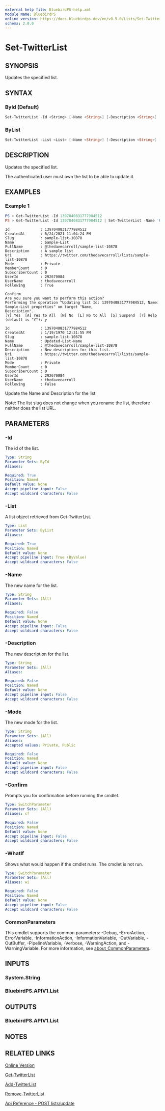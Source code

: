 ```yaml
---
external help file: BluebirdPS-help.xml
Module Name: BluebirdPS
online version: https://docs.bluebirdps.dev/en/v0.5.0/Lists/Set-TwitterList
schema: 2.0.0
---
```


# Set-TwitterList

## SYNOPSIS

Updates the specified list.

## SYNTAX

### ById (Default)

```powershell
Set-TwitterList -Id <String> [-Name <String>] [-Description <String>] [-Mode <String>] [-WhatIf] [-Confirm] [<CommonParameters>]
```

### ByList

```powershell
Set-TwitterList -List <List> [-Name <String>] [-Description <String>] [-Mode <String>] [-WhatIf] [-Confirm] [<CommonParameters>]
```

## DESCRIPTION

Updates the specified list.

The authenticated user must own the list to be able to update it.

## EXAMPLES

### Example 1

```powershell
PS > Get-TwitterList -Id 1397040831777984512
PS > Get-TwitterList -Id 1397040831777984512 | Set-TwitterList -Name 'Updated-List-Name' -Description 'New description for this list.'
```

```text
Id              : 1397040831777984512
CreatedAt       : 5/24/2021 11:04:24 PM
Slug            : sample-list-10878
Name            : Sample-List
FullName        : @thedavecarroll/sample-list-10878
Description     : A sample list
Uri             : https://twitter.com/thedavecarroll/lists/sample-list-10878
Mode            : Private
MemberCount     : 0
SubscriberCount : 0
UserId          : 292670084
UserName        : thedavecarroll
Following       : True

Confirm
Are you sure you want to perform this action?
Performing the operation "Updating list Id: 1397040831777984512, Name: Sample-List properties" on target "Name,
Description".
[Y] Yes  [A] Yes to All  [N] No  [L] No to All  [S] Suspend  [?] Help (default is "Y"): y

Id              : 1397040831777984512
CreatedAt       : 1/19/1970 12:31:55 PM
Slug            : sample-list-10878
Name            : Updated-List-Name
FullName        : @thedavecarroll/sample-list-10878
Description     : New description for this list.
Uri             : https://twitter.com/thedavecarroll/lists/sample-list-10878
Mode            : Private
MemberCount     : 0
SubscriberCount : 0
UserId          : 292670084
UserName        : thedavecarroll
Following       : False
```

Update the Name and Description for the list.

Note: The list slug does not change when you rename the list, therefore neither does the list URL.

## PARAMETERS

### -Id

The id of the list.

```yaml
Type: String
Parameter Sets: ById
Aliases:

Required: True
Position: Named
Default value: None
Accept pipeline input: False
Accept wildcard characters: False
```

### -List

A list object retrieved from Get-TwitterList.

```yaml
Type: List
Parameter Sets: ByList
Aliases:

Required: True
Position: Named
Default value: None
Accept pipeline input: True (ByValue)
Accept wildcard characters: False
```

### -Name

The new name for the list.

```yaml
Type: String
Parameter Sets: (All)
Aliases:

Required: False
Position: Named
Default value: None
Accept pipeline input: False
Accept wildcard characters: False
```

### -Description

The new description for the list.

```yaml
Type: String
Parameter Sets: (All)
Aliases:

Required: False
Position: Named
Default value: None
Accept pipeline input: False
Accept wildcard characters: False
```

### -Mode

The new mode for the list.

```yaml
Type: String
Parameter Sets: (All)
Aliases:
Accepted values: Private, Public

Required: False
Position: Named
Default value: None
Accept pipeline input: False
Accept wildcard characters: False
```

### -Confirm

Prompts you for confirmation before running the cmdlet.

```yaml
Type: SwitchParameter
Parameter Sets: (All)
Aliases: cf

Required: False
Position: Named
Default value: None
Accept pipeline input: False
Accept wildcard characters: False
```

### -WhatIf

Shows what would happen if the cmdlet runs.
The cmdlet is not run.

```yaml
Type: SwitchParameter
Parameter Sets: (All)
Aliases: wi

Required: False
Position: Named
Default value: None
Accept pipeline input: False
Accept wildcard characters: False
```

### CommonParameters

This cmdlet supports the common parameters: -Debug, -ErrorAction, -ErrorVariable, -InformationAction, -InformationVariable, -OutVariable, -OutBuffer, -PipelineVariable, -Verbose, -WarningAction, and -WarningVariable. For more information, see [about_CommonParameters](http://go.microsoft.com/fwlink/?LinkID=113216).

## INPUTS

### System.String

### BluebirdPS.APIV1.List

## OUTPUTS

### BluebirdPS.APIV1.List

## NOTES

## RELATED LINKS

[Online Version](https://docs.bluebirdps.dev/en/v0.5.0/Lists/Set-TwitterList)

[Get-TwitterList](https://docs.bluebirdps.dev/en/v0.5.0/Lists/Get-TwitterList)

[Add-TwitterList](https://docs.bluebirdps.dev/en/v0.5.0/Lists/Add-TwitterList)

[Remove-TwitterList](https://docs.bluebirdps.dev/en/v0.5.0/Lists/Remove-TwitterList)

[Api Reference - POST lists/update](https://developer.twitter.com/en/docs/twitter-api/v1/accounts-and-users/create-manage-lists/api-reference/post-lists-update)
